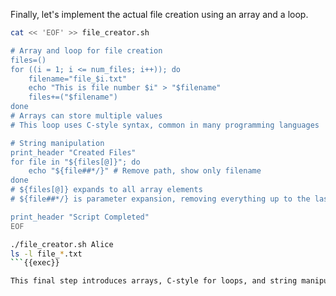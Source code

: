 Finally, let's implement the actual file creation using an array and a loop.

```bash
cat << 'EOF' >> file_creator.sh

# Array and loop for file creation
files=()
for ((i = 1; i <= num_files; i++)); do
    filename="file_$i.txt"
    echo "This is file number $i" > "$filename"
    files+=("$filename")
done
# Arrays can store multiple values
# This loop uses C-style syntax, common in many programming languages

# String manipulation
print_header "Created Files"
for file in "${files[@]}"; do
    echo "${file##*/}" # Remove path, show only filename
done
# ${files[@]} expands to all array elements
# ${file##*/} is parameter expansion, removing everything up to the last '/'

print_header "Script Completed"
EOF

./file_creator.sh Alice
ls -l file_*.txt
```{{exec}}

This final step introduces arrays, C-style for loops, and string manipulation in bash. We create files based on user input, store their names in an array, and then display the created files using parameter expansion to show only the filenames.
